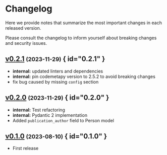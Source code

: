# Changelog

Here we provide notes that summarize the most important changes in each released version.

Please consult the changelog to inform yourself about breaking changes and security issues.

## [v0.2.1](https://github.com/Materials-Data-Science-and-Informatics/somesy/tree/v0.2.1) <small>(2023-11-29)</small> { id="0.2.1" }

* **internal:** updated linters and dependencies
* **internal:** pin codemetapy version to 2.5.2 to avoid breaking changes
* fix bug caused by missing `config` section

## [v0.2.0](https://github.com/Materials-Data-Science-and-Informatics/somesy/tree/v0.2.0) <small>(2023-11-29)</small> { id="0.2.0" }

* **internal:** Test refactoring
* **internal:** Pydantic 2 implementation
* Added `publication_author` field to Person model

## [v0.1.0](https://github.com/Materials-Data-Science-and-Informatics/somesy/tree/v0.1.0) <small>(2023-08-10)</small> { id="0.1.0" }

* First release
